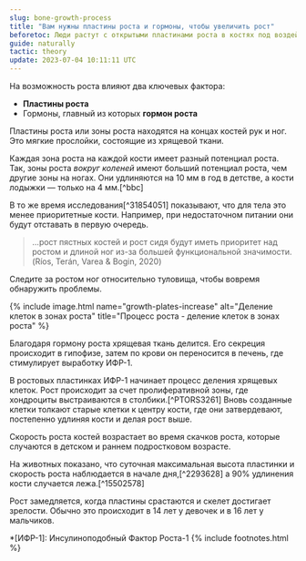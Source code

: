 ```yaml
---
slug: bone-growth-process
title: "Вам нужны пластины роста и гормоны, чтобы увеличить рост"
beforetoc: Люди растут с открытыми пластинами роста в костях под воздействием гормона роста.
guide: naturally
tactic: theory
update: 2023-07-04 10:11:11 UTC
---
```

На возможность роста влияют два ключевых фактора:
- **Пластины роста**
- Гормоны, главный из которых **гормон роста**

Пластины роста или зоны роста находятся на концах костей рук и ног. Это мягкие прослойки, состоящие из хрящевой ткани.

Каждая зона роста на каждой кости имеет разный потенциал роста. Так, зоны роста *вокруг коленей* имеют больший потенциал роста, чем другие зоны на ногах. Они удлиняются на 10 мм в год в детстве, а кости лодыжки — только на 4 мм.[^bbc]

В то же время исследования[^31854051] показывают, что для тела это менее приоритетные кости. Например, при недостаточном питании они будут отставать в первую очередь.

>...рост пястных костей и рост сидя будут иметь приоритет над ростом и длиной ног из-за большей функциональной значимости. (Ríos, Terán, Varea & Bogin, 2020)

Следите за ростом ног относительно туловища, чтобы вовремя обнаружить проблемы.

{% include image.html name="growth-plates-increase" alt="Деление клеток в зонах роста" title="Процесс роста - деление клеток в зонах роста" %}

Благодаря гормону роста хрящевая ткань делится. Его секреция происходит в гипофизе, затем по крови он переносится в печень, где стимулирует выработку ИФР-1.

В ростовых пластинках ИФР-1 начинает процесс деления хрящевых клеток. Рост происходит за счет пролиферативной зоны, где хондроциты выстраиваются в столбики.[^PTORS3261] Вновь созданные клетки толкают старые клетки к центру кости, где они затвердевают, постепенно удлиняя кости и делая рост выше.

Скорость роста костей возрастает во время скачков роста, которые случаются в детском и раннем подростковом возрасте.

На животных показано, что суточная максимальная высота пластинки и скорость роста наблюдается в начале дня,[^2293628] а 90% удлинения кости случается лежа.[^15502578]

Рост замедляется, когда пластины срастаются и скелет достигает зрелости. Обычно это происходит в 14 лет у девочек и в 16 лет у мальчиков.

*[ИФР-1]: Инсулиноподобный Фактор Роста-1
{% include footnotes.html %}
